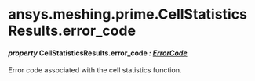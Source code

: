 # ansys.meshing.prime.CellStatisticsResults.error_code

#### *property* CellStatisticsResults.error_code *: [ErrorCode](ansys.meshing.prime.ErrorCode.md#ansys.meshing.prime.ErrorCode)*

Error code associated with the cell statistics function.

<!-- !! processed by numpydoc !! -->
